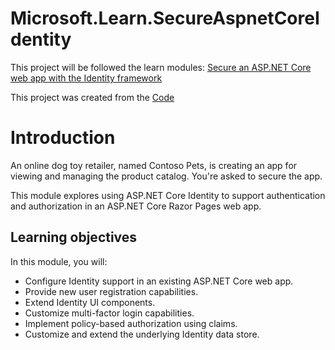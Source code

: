 # Microsoft.Learn.SecureAspnetCoreIdentity

This project will be followed the learn modules: [Secure an ASP.NET Core web app with the Identity framework](https://docs.microsoft.com/en-us/learn/modules/secure-aspnet-core-identity/)

This project was created from the [Code](https://github.com/MicrosoftDocs/mslearn-aspnet-core/tree/master/modules/secure-aspnet-core-identity)


# Introduction

An online dog toy retailer, named Contoso Pets, is creating an app for viewing and managing the product catalog. You're asked to secure the app.

This module explores using ASP.NET Core Identity to support authentication and authorization in an ASP.NET Core Razor Pages web app.

## Learning objectives

In this module, you will:

- Configure Identity support in an existing ASP.NET Core web app.
- Provide new user registration capabilities.
- Extend Identity UI components.
- Customize multi-factor login capabilities.
- Implement policy-based authorization using claims.
- Customize and extend the underlying Identity data store.